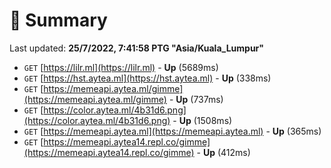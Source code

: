 # 📖 Summary
Last updated: **25/7/2022, 7:41:58 PTG "Asia/Kuala_Lumpur"**

- `GET` [https://lilr.ml](https://lilr.ml) - **Up** (5689ms)
- `GET` [https://hst.aytea.ml](https://hst.aytea.ml) - **Up** (338ms)
- `GET` [https://memeapi.aytea.ml/gimme](https://memeapi.aytea.ml/gimme) - **Up** (737ms)
- `GET` [https://color.aytea.ml/4b31d6.png](https://color.aytea.ml/4b31d6.png) - **Up** (1508ms)
- `GET` [https://memeapi.aytea.ml](https://memeapi.aytea.ml) - **Up** (365ms)
- `GET` [https://memeapi.aytea14.repl.co/gimme](https://memeapi.aytea14.repl.co/gimme) - **Up** (412ms)
